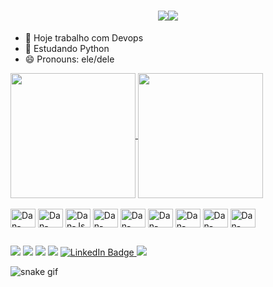 <h1 align="center">
<img src="https://git.io/typing-svg"><img src="https://readme-typing-svg.herokuapp.com?font=Fira+Code&pause=1000&random=false&width=435&lines=Ol%C3%A1!+%F0%9F%91%80;Me+chamo+Daniel+Felipe!+%F0%9F%91%8B;Seja+Bem+vindo+%F0%9F%98%89";" />
</h1>

- 🔭 Hoje trabalho com Devops
- 🌱 Estudando Python 
- 😄 Pronouns: ele/dele
<div>
  <a href="https://github.com/danfemarins/github-readme-stats">
    <img height="200" align="center" src="https://github-readme-stats.vercel.app/api?username=danfemarins&theme=chartreuse-dark&show_icons=true" />
  </a>
  <a href="https://github.com/danfemarins/convoychat">
    <img height="200" align="center" src="https://github-readme-stats.vercel.app/api/top-langs?username=danfemarins&layout=compact&langs_count=8&card_width=320&theme=chartreuse-dark" />
  </a>
</div>

<div style="display: inline_block"><br>
<img align="center" alt="Dan-AWS" height="30" width="40" src="https://cdn.jsdelivr.net/gh/devicons/devicon/icons/amazonwebservices/amazonwebservices-original.svg" />
<img align="center" alt="Dan-Composer" height="30" width="40" src="https://cdn.jsdelivr.net/gh/devicons/devicon/icons/composer/composer-original.svg" />
<img align="center" alt="Dan-Js" height="30" width="40" src="https://cdn.jsdelivr.net/gh/devicons/devicon/icons/javascript/javascript-original.svg" />
<img align="center" alt="Dan-Linux" height="30" width="40" src="https://cdn.jsdelivr.net/gh/devicons/devicon/icons/linux/linux-original.svg" />
<img align="center" alt="Dan-Mysql" height="30" width="40" src="https://cdn.jsdelivr.net/gh/devicons/devicon/icons/mysql/mysql-original-wordmark.svg" />
<img align="center" alt="Dan-PHP"  height="30" width="40" src="https://cdn.jsdelivr.net/gh/devicons/devicon/icons/php/php-original.svg" />
<img align="center" alt="Dan-Python"  height="30" width="40" src="https://cdn.jsdelivr.net/gh/devicons/devicon/icons/python/python-original.svg" />
<img align="center" alt="Dan-RedHat"  height="30" width="40" src="https://cdn.jsdelivr.net/gh/devicons/devicon/icons/redhat/redhat-original-wordmark.svg" />
<img align="center" alt="Dan-Nginx"  height="30" width="40" src="https://cdn.jsdelivr.net/gh/devicons/devicon/icons/nginx/nginx-original.svg" />
</div>

##

<div>
  <a href = "mailto:danielfelipemarins@gmail.com"> <img src="https://img.shields.io/badge/Gmail-D14836?style=for-the-badge&logo=gmail&logoColor=white" target="_blank"></a>
  <a href = "https://api.whatsapp.com/send?phone=5521981905306"> <img src="https://img.shields.io/badge/WhatsApp-25D366?style=for-the-badge&logo=whatsapp&logoColor=white" target="_blank"></a>
  <a href = "https://www.facebook.com/pqdmarins?mibextid=ViGcVu"> <img src="https://img.shields.io/badge/Facebook-1877F2?style=for-the-badge&logo=facebook&logoColor=white" target="_blank"></a>
  <a href = "https://www.instagram.com/danielmarinsoficial/"> <img src="https://img.shields.io/badge/Instagram-E4405F?style=for-the-badge&logo=instagram&logoColor=white" target="_blank"></a>
 <a href="https://www.linkedin.com/in/daniel-felipe-8122711b9/" target="_blank">
  <img src="https://img.shields.io/badge/LinkedIn-0077B5?style=for-the-badge&logo=linkedin&logoColor=white" alt="LinkedIn Badge">
</a>
  <a href = "mailto:danielfelipemarins@gmail.com"> <img src="https://img.shields.io/badge/Twitter-1DA1F2?style=for-the-badge&logo=twitter&logoColor=white" target="_blank"></a>
</div>

![snake gif](https://github.com/danfemarins/danfemarins/blob/output/snk-output/github-contribution-grid-snake-dark.svg)


